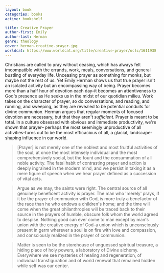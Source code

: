 ```yaml
---
layout: book
categories: books
active: bookshelf

title: Creative Prayer
author-first: Emily
author-last: Herman
genre: theology
cover: herman-creative-prayer.jpg
worldcat: https://www.worldcat.org/title/creative-prayer/oclc/1611938
---
```


Christians are called to pray without ceasing, which has always felt imcompatible with the errands, work, meals, conversations, and general bustling of everyday life. Unceasing prayer as something for monks, but maybe not the rest of us. Yet Emily Herman shows us that true prayer isn't an isolated activity but an encompassing way of being. Prayer becomes more than a half hour of devotion each day–it becomes an attentiveness to God's presence as He seeks us in the midst of our quotidian milieu. Work takes on the character of prayer, so do conversations, and reading, and running, and sweeping, as they are revealed to be potential conduits for divine communion. Herman argues that regular moments of focused devotion are necessary, but that they aren't *sufficient*. Prayer is meant to be total. In a culture obsessed with obvious and immediate productivity, we're shown that prayer– perhaps the most seemingly unproductive of all activities–turns out to be the most efficacious of all, a glacial, landscape-shaping influence in our world.

> [Prayer] is not merely one of the noblest and most fruitful activities of the soul, at once the most intensely individual and the most comprehensively social, but the fount and the consummation of all noble activity. The fatal habit of contrasting prayer and action is deeply ingrained in the modern mind, and we persist in taking it as a mere figure of speech when we hear prayer defined as a succession of vital acts.

> Argue as we may, the saints were right. The central source of all genuinely beneficent activity is prayer. The man who 'merely' prays, if it be the prayer of communion with God, is more truly a benefactor of the race than he who endows a children's home; and the time will come when the great philanthropies will be traced back to their source in the prayers of humble, obscure folk whom the world agreed to despise. Nothing good can ever come to man except by man's union with the creative energy of God–a union which is unconsciously present in germ wherever a soul is on fire with love and compassion, and consciously realized in the prayer of communion.

> Matter is seen to be the storehouse of unguessed spiritual treasure, a hiding place of holy powers, a laboratory of Divine alchemy. Everywhere we see mysteries of healing and regeneration, of individual transfiguration and of world renewal that remained hidden while self was our center. 